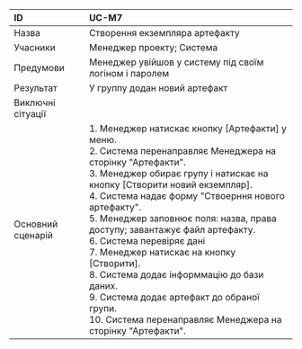 | ID  | UC-M7  |
|:---|:---|
|Назва   | Створення екземпляра артефакту |
|Учасники   | Менеджер проекту; Система |
|Предумови  | Менеджер увійшов у систему під своїм логіном і паролем |
|Результат| У группу додан новий артефакт |
|Виключні сітуації||
|Основний сценарій|1. Менеджер натискає кнопку [Артефакти] у меню. <br>2. Система перенаправляє Менеджера на сторінку "Артефакти". <br>3. Менеджер обирає групу і натискає на кнопку [Створити новий екземпляр].<br> 4. Система надає форму "Ствоерння нового артефакту". <br>5. Менеджер заповнює поля: назва, права доступу; завантажує файл артефакту. <br> 6. Система перевіряє дані <br>7. Менеджер натискає на кнопку [Створити]. <br>8. Система додає інформмацію до бази даних. <br>9. Система додає артефакт до обраної групи. <br>10. Система перенаправляє Менеджера на сторінку "Артефакти".
